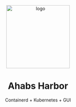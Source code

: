 <div align="center">
<img src="./logo.png" alt="logo" width="200">

# Ahabs Harbor

Containerd + Kubernetes + GUI

</div>
